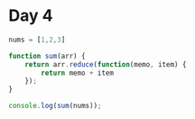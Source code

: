 # Day 4

```javascript
nums = [1,2,3]

function sum(arr) {
    return arr.reduce(function(memo, item) {
        return memo + item
    });
}

console.log(sum(nums));
```
